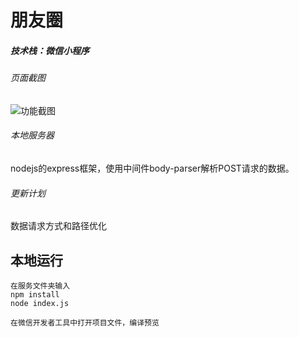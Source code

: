 # 朋友圈
##### 技术栈：微信小程序

###### 页面截图
![功能截图](./VX-FC/img/img.png)
###### 本地服务器
nodejs的express框架，使用中间件body-parser解析POST请求的数据。
###### 更新计划
数据请求方式和路径优化

## 本地运行
```
在服务文件夹输入
npm install
node index.js

在微信开发者工具中打开项目文件，编译预览
```

